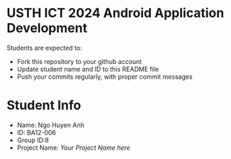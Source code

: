 USTH ICT 2024 Android Application Development
=====================================================

Students are expected to:

* Fork this repository to your github account
* Update student name and ID to this README file
* Push your commits regularly, with proper commit messages

Student Info
=======================

* Name: Ngo Huyen Anh
* ID: BA12-006
* Group ID:8
* Project Name: *Your Project Name here*
